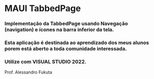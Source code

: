 # MAUI TabbedPage
### Implementação da TabbedPage usando Navegação (navigation) e ícones na barra inferior da tela.

### Esta aplicação é destinada ao aprendizado dos meus alunos porem está aberto a toda comunidade interessada.

### Utilize com VISUAL STUDIO 2022.

Prof. Alessandro Fukuta

